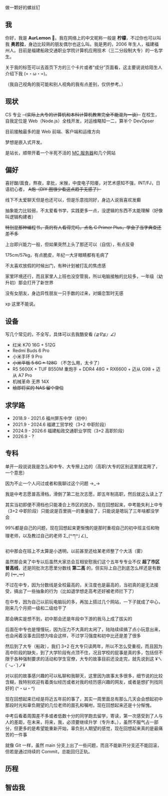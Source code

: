 <div class="title">做一颗好的螺丝钉</div>

## 我
你好，我是 **AurLemon** 👏。我在网络上的中文昵称一般是 **柠檬**，不过你也可以叫我 **奥若拉**，身边比较熟的朋友偶尔也这么叫。我是男的，2006 年生人，福建福州人。目前是福建船政交通职业学院计算机应用技术（三二分段制大专）的一名学生。

关于我的标签可以去首页下方的三个卡片或者“成分”页面看，这主要说说给陌生人介绍下我 (=・ω・=)。

（我自己视角的我可能和别人视角的我有点差别，仅供参考。）

## 现状
CS 专业 ~~（实际上大专的计算机和本科计算机教育完全不能混为一谈）~~ 在校生，自我定位是 Web（Node.js）全栈开发，对运维略知一二，算半个 DevOpser

目前接触最多的是 Web 前端、客户端和运维方向

梦想是嵌入式开发。

是站长，顺带开着一个半死不活的 [MC 服务器](https://wiki.hydcraft.cn/)和几个网站

## 偏好
喜好酸/面食，熬夜，拿批，米猴，中度电子阳痿，对艺术感知不强，INT/FJ，日语初心者， ~~A炮（DIY 圈很少看这点趋于无感了）~~

线下不太爱聊天但是也还可以，但是乐意找同好，身边人说我喜欢发癫

抽象能力比较弱，不太爱看书学，实践更多一点，没逻辑的东西不太能理解（好像叫逻辑构建者）

~~特别是那种编程书，真的有人看得完吗，点名 C Primer Plus，学会了当字典查还差不多~~

上台即兴能力一般，但如果突然上头了那还可以（自信），有点反骨

175cm/57kg，有点脆皮，年纪一大牙眼睛都有毛病了

不太喜欢放假的时候出门，有种计划被打乱的焦虑感

家里环境还行，而且家里人上班也没空管我，所以电脑接触的比较多，一年级（幼升初）那会打开了新世界

没有女朋友，身边异性朋友一只手数的过来，对婚恋暂时无感

xp 这里不能说。

## 设备
写几个常见的，不全写，具体可以去我酷安看 _(≧∇≦」∠)_

* 红米 K70 16G + 512G
* Redmi Buds 6 Pro
* 小米手环 9 Pro
* ~~小米平板 5 6G + 128G~~ （不怎么用，太卡了）
* R5 5600X + TUF B550M 重炮手 + DDR4 48G + RX6600 + 迈从 G98 + 迈从 A7 Pro
* 机械革命 无界 14X
* ~~给即将买的 NAS 留个空位~~

## 求学路
* 2018.9 - 2021.6 福州屏东中学（初中）
* 2021.9 - 2024.6 福建工贸学校（3+2 中职阶段）
* 2024.9 - 2026.6 福建船政交通职业学院（3+2 高职阶段）
* 2026.9 - ?

## 专科
单开一段说说我是怎么和中专、大专擦上边的（高职/大专的区别这里就混用了，一个意思）

因为不止一个人问过或者和我聊过这个问题 →_→

我是中考志愿普高滑档，滑倒了第二批次志愿，即五年制高职，然后就这么读上了

其实当初即便不滑档也只能凑合上市区的民办，现在回想起来，中考能失利上中专（3+2 中职阶段）只能说是百里挑一的重量级了，只能说是嗯玩了三年啥都没学会

99%都是自己的问题，现在回想起来更惭愧的是那时重视自己的初中班主任和物理老师，以及教过自己的老师 Σ_(꒪ཀ꒪」∠)_

初中那会在班上不太算是小透明，以前甚至还给某老师整了个大活（雾）

虽然那会来了中专以后虽然大家总会互相安慰我们这个五年专专业不仅 **超了市区普高线**，还是同批次志愿里分数线 **第二高** 的，但实际上自己到底怎么样还是有数的 (┯_┯)

不过在中专，因为分数线是全校最高的，关注度也是最高的，当初真的是无法接受，搞出了一些抽象的行为（比如退学想走高考还好被老师拦下了）

在中专，因为自己以前玩电脑玩的多，再加上搭过几个网站，一下子就成了中心，刚来几个月把一级和二级给干了

那会确实是想不到，初中那会还是年段中下游的我马上成了拔尖的

后面在中专也是慢慢玩，因为压力不大真的太闲了，陆陆续续搞了点小玩意出来，也会闲着没事去回想为啥会这样，不过学习强度和初中比还是差了很多

然后到了大专（船政），我们 3+2 在大专只读两年，所以不怎么受重视，而且因为高中阶段的缺失，到了大学阶段有点顶不住，况且学校的屁事是真的多，包括但不限于各种强制要求的活动和学生官僚，大专的故事目前还没走完，就先说到这 ¥ㄟ(´･ᴗ･`)ノ¥

对以前的故事感兴趣的可以私聊和我聊天，这里因为故事太多很多，细节说的比较含糊，我特别欢迎有着类似经历或者对我的经历感兴趣的网友，或者是想扩列找同好的 (^・ω・^)

现在回想起来已经是将近五年前的事了，其实一周里面总有那么几天会会想起初中那段时光和辜负期望的几位老师的面孔和嘱咐，现在回想起来还是十分惭愧。

中考后看着周围差不多或者低数十分的同学跑去留学，寄读，第一次感受到了人与人的差距，在未来，将来，我，必须要继续升学（专升本。），虽然不服气占一部分，但更多的是希望能重新开始，辜负别人期望的感觉，现在回想起来真的是最痛苦的一件事

就像 Git 一样，虽然 main 分支上出了一些问题，而且不能新开分支还不能回滚，但若是通过持续的 Commit，总能回归正轨。

## 历程


## 智齿我

